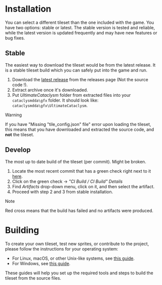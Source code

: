 # Installation

You can select a different tileset than the one included with the game. You have two options: stable or latest. The stable version is tested and reliable, while the latest version is updated frequently and may have new features or bug fixes.

## Stable

The easiest way to download the tileset would be from the latest release. It is a stable tileset build which you can safely put into the game and run.

1. Download the [latest release](https://github.com/I-am-Erk/CDDA-Tilesets/releases/latest) from the releases page (Not the source code !).
2. Extract archive once it's downloaded.
3. Put *UltimateCataclysm* folder from extracted files into your `cataclysmdda\gfx` folder. It should look like: `cataclysmdda\gfx\UltimateCataclysm`.

> [!WARNING]
> If you have "Missing "tile_config.json" file" error upon loading the tileset, this means that you have downloaded and extracted the source code, and **not** the tileset.

## Develop

The most up to date build of the tileset (per commit). Might be broken.

1. Locate the most recent commit that has a green check right next to it [here](https://github.com/I-am-Erk/CDDA-Tilesets/commits/master).
2. Click on the green check -> *"CI Build / CI Build" Details*
3. Find *Artifacts* drop-down menu, click on it, and then select the artifact.
4. Proceed with step 2 and 3 from stable installation.

> [!NOTE]
> Red cross means that the build has failed and no artifacts were produced.

# Building

To create your own tileset, test new sprites, or contribute to the project, please follow the instructions for your operating system:

- For Linux, macOS, or other Unix-like systems, see [this guide](./installation_nix.md).
- For Windows, see [this guide](./installation_windows.md).

These guides will help you set up the required tools and steps to build the tileset from the source files.
